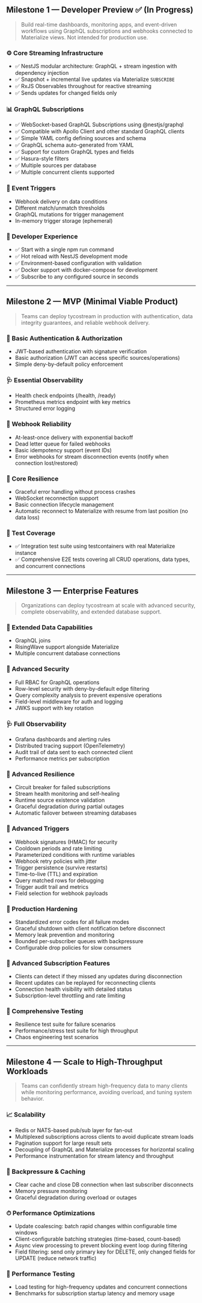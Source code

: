 ## **Milestone 1 — Developer Preview** ✅ (In Progress)

> Build real-time dashboards, monitoring apps, and event-driven workflows using GraphQL subscriptions and webhooks connected to Materialize views. Not intended for production use.
> 

### ⚙️ Core Streaming Infrastructure

- ✅ NestJS modular architecture: GraphQL + stream ingestion with dependency injection
- ✅ Snapshot + incremental live updates via Materialize `SUBSCRIBE`
- ✅ RxJS Observables throughout for reactive streaming
- ✅ Sends updates for changed fields only

### 📊 GraphQL Subscriptions

- ✅ WebSocket-based GraphQL Subscriptions using @nestjs/graphql
- ✅ Compatible with Apollo Client and other standard GraphQL clients
- ✅ Simple YAML config defining sources and schema
- ✅ GraphQL schema auto-generated from YAML
- ✅ Support for custom GraphQL types and fields
- ✅ Hasura-style filters
- ✅ Multiple sources per database
- ✅ Multiple concurrent clients supported

### 🔔 Event Triggers

- Webhook delivery on data conditions
- Different match/unmatch thresholds
- GraphQL mutations for trigger management
- In-memory trigger storage (ephemeral)

### 🚀 Developer Experience

- ✅ Start with a single npm run command
- ✅ Hot reload with NestJS development mode
- ✅ Environment-based configuration with validation
- ✅ Docker support with docker-compose for development
- ✅ Subscribe to any configured source in seconds

---

## **Milestone 2 — MVP (Minimal Viable Product)**

> Teams can deploy tycostream in production with authentication, data integrity guarantees, and reliable webhook delivery.
> 

### 🔐 Basic Authentication & Authorization

- JWT-based authentication with signature verification
- Basic authorization (JWT can access specific sources/operations)
- Simple deny-by-default policy enforcement

### 🩺 Essential Observability

- Health check endpoints (/health, /ready)
- Prometheus metrics endpoint with key metrics
- Structured error logging

### 🔔 Webhook Reliability

- At-least-once delivery with exponential backoff
- Dead letter queue for failed webhooks
- Basic idempotency support (event IDs)
- Error webhooks for stream disconnection events (notify when connection lost/restored)

### 🧠 Core Resilience

- Graceful error handling without process crashes
- WebSocket reconnection support
- Basic connection lifecycle management
- Automatic reconnect to Materialize with resume from last position (no data loss)

### 🧪 Test Coverage

- ✅ Integration test suite using testcontainers with real Materialize instance
- ✅ Comprehensive E2E tests covering all CRUD operations, data types, and concurrent connections

---

## **Milestone 3 — Enterprise Features**

> Organizations can deploy tycostream at scale with advanced security, complete observability, and extended database support.
> 

### 🔗 Extended Data Capabilities

- GraphQL joins
- RisingWave support alongside Materialize
- Multiple concurrent database connections

### 🔐 Advanced Security

- Full RBAC for GraphQL operations
- Row-level security with deny-by-default edge filtering
- Query complexity analysis to prevent expensive operations
- Field-level middleware for auth and logging
- JWKS support with key rotation

### 🩺 Full Observability

- Grafana dashboards and alerting rules
- Distributed tracing support (OpenTelemetry)
- Audit trail of data sent to each connected client
- Performance metrics per subscription

### 🔄 Advanced Resilience

- Circuit breaker for failed subscriptions
- Stream health monitoring and self-healing
- Runtime source existence validation
- Graceful degradation during partial outages
- Automatic failover between streaming databases

### 🔔 Advanced Triggers

- Webhook signatures (HMAC) for security
- Cooldown periods and rate limiting
- Parameterized conditions with runtime variables
- Webhook retry policies with jitter
- Trigger persistence (survive restarts)
- Time-to-live (TTL) and expiration
- Query matched rows for debugging
- Trigger audit trail and metrics
- Field selection for webhook payloads

### 🧠 Production Hardening

- Standardized error codes for all failure modes
- Graceful shutdown with client notification before disconnect
- Memory leak prevention and monitoring
- Bounded per-subscriber queues with backpressure
- Configurable drop policies for slow consumers

### 🔄 Advanced Subscription Features

- Clients can detect if they missed any updates during disconnection
- Recent updates can be replayed for reconnecting clients
- Connection health visibility with detailed status
- Subscription-level throttling and rate limiting

### 🧪 Comprehensive Testing

- Resilience test suite for failure scenarios
- Performance/stress test suite for high throughput
- Chaos engineering test scenarios

---

## **Milestone 4 — Scale to High-Throughput Workloads**

> Teams can confidently stream high-frequency data to many clients while monitoring performance, avoiding overload, and tuning system behavior.
> 

### 📈 Scalability

- Redis or NATS-based pub/sub layer for fan-out
- Multiplexed subscriptions across clients to avoid duplicate stream loads
- Pagination support for large result sets
- Decoupling of GraphQL and Materialize processes for horizontal scaling
- Performance instrumentation for stream latency and throughput

### 🧹 Backpressure & Caching

- Clear cache and close DB connection when last subscriber disconnects
- Memory pressure monitoring
- Graceful degradation during overload or outages

### ⏱ Performance Optimizations

- Update coalescing: batch rapid changes within configurable time windows
- Client-configurable batching strategies (time-based, count-based)
- Async view processing to prevent blocking event loop during filtering
- Field filtering: send only primary key for DELETE, only changed fields for UPDATE (reduce network traffic)

### 🧪 Performance Testing

- Load testing for high-frequency updates and concurrent connections
- Benchmarks for subscription startup latency and memory usage